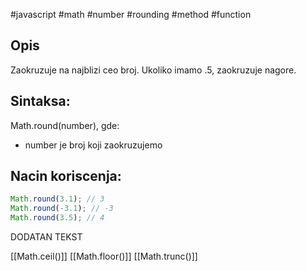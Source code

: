 #javascript #math #number #rounding #method #function 
## Opis
Zaokruzuje na najblizi ceo broj. Ukoliko imamo .5, zaokruzuje nagore.

## Sintaksa:
Math.round(number), gde:
- number je broj koji zaokruzujemo

## Nacin koriscenja:
```js
Math.round(3.1); // 3
Math.round(-3.1); // -3
Math.round(3.5); // 4
```

DODATAN TEKST

[[Math.ceil()]]
[[Math.floor()]]
[[Math.trunc()]]